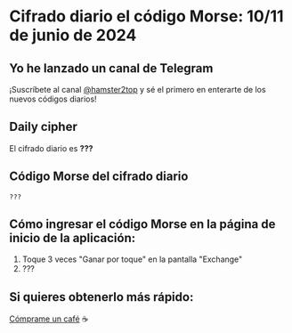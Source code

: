 # Cifrado diario el código Morse: 10/11 de junio de 2024

## Yo he lanzado un canal de Telegram

¡Suscríbete al canal [@hamster2top](https://t.me/hamster2top) y sé el primero en enterarte de los nuevos códigos diarios!

## Daily cipher

El cifrado diario es **???**

## Código Morse del cifrado diario

```
???
```

## Cómo ingresar el código Morse en la página de inicio de la aplicación:

1. Toque 3 veces "Ganar por toque" en la pantalla "Exchange"
2. ???

## Si quieres obtenerlo más rápido:

[Cómprame un café](https://www.buymeacoffee.com/hamster2) ☕️